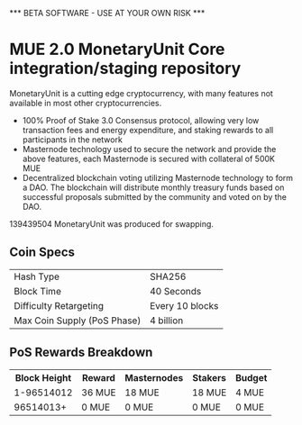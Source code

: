 *** BETA SOFTWARE - USE AT YOUR OWN RISK ***

MUE 2.0
MonetaryUnit Core integration/staging repository
=====================================

MonetaryUnit is a cutting edge cryptocurrency, with many features not available in most other cryptocurrencies.
- 100% Proof of Stake 3.0 Consensus protocol, allowing very low transaction fees and energy expenditure, and staking rewards to all participants in the network
- Masternode technology used to secure the network and provide the above features, each Masternode is secured
  with collateral of 500K MUE
- Decentralized blockchain voting utilizing Masternode technology to form a DAO. The blockchain will distribute monthly treasury funds based on successful proposals submitted by the community and voted on by the DAO.

139439504 MonetaryUnit was produced for swapping.

## Coin Specs ##
<table>
<tr><td>Hash Type</td><td>SHA256</td></tr>
<tr><td>Block Time</td><td>40 Seconds</td></tr>
<tr><td>Difficulty Retargeting</td><td>Every 10 blocks</td></tr>
<tr><td>Max Coin Supply (PoS Phase)</td><td>4 billion</td></tr>
</table>

## PoS Rewards Breakdown ##

<table>
<th>Block Height</th><th>Reward</th><th>Masternodes</th><th>Stakers</th><th>Budget</th>
<tr><td>1-96514012</td><td>36 MUE</td><td>18 MUE</td><td>18 MUE</td><td>4 MUE</td></tr>
<tr><td>96514013+</td><td>0 MUE</td><td>0 MUE</td><td>0 MUE</td><td>0 MUE</td></tr>
</table>
